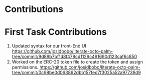 # Contributions

# First Task Contributions
1. Updated syntax for our front-End UI
https://github.com/josidbobo/literate-octo-palm-tree/commit/9d89b7bf1d8f479cd1129c491690d123caf6c850
2. Worked on the ERC-20 token file to create the token and assign permissions.
https://github.com/josidbobo/literate-octo-palm-tree/commit/0c98be0d063862dbb157fed7f3025a52a97739d9
